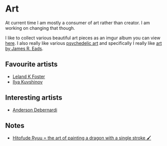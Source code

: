 # Art
At current time I am mostly a consumer of art rather than creator. I am working on changing that though.

I like to collect various beautiful art pieces as an imgur album you can view [here](http://imgur.com/a/3m5wf). I also really like various [psychedelic art](http://imgur.com/a/9yOpt) and specifically I really like [art by James R. Eads](http://imgur.com/a/Aao8R). 

## Favourite artists
- [Leland K Foster](http://www.lelandkfoster.com/)
- [Ilya Kuvshinov](https://www.artstation.com/kuvshinov_ilya) 

## Interesting artists
- [Anderson Debernardi](https://imgur.com/gallery/dKx5S)

## Notes
- [Hitofude Ryuu = the art of painting a dragon with a single stroke 🖌](https://www.youtube.com/watch?v=2z8n1UiWQ6c)